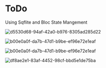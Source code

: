 # ToDo

Using Sqflite and Bloc State Mangement 



![d5530d68-94af-42a0-b976-8305ad285d22](https://user-images.githubusercontent.com/110793510/206862871-9278184e-3992-4e9c-bb3d-ec34772da6d4.jpg)


![b00e0a0f-da7b-47d1-b9be-ef96e72e1eaf](https://user-images.githubusercontent.com/110793510/206862875-43296af5-d3b3-4060-997c-51adf03d3d03.jpg)


![b00e0a0f-da7b-47d1-b9be-ef96e72e1eaf](https://user-images.githubusercontent.com/110793510/206862884-c3c741e8-67f9-41df-b01c-f688738d0c92.jpg)


![df8ae2e1-83af-4452-98cf-bbd5e1de75ba](https://user-images.githubusercontent.com/110793510/206862889-f2afd8fc-62a3-4ca7-8d89-d9bdb95f6ce2.jpg)

